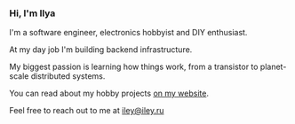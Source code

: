 ### Hi, I'm Ilya

I'm a software engineer, electronics hobbyist and DIY enthusiast.

At my day job I'm building backend infrastructure.

My biggest passion is learning how things work, from a transistor to planet-scale distributed systems.

You can read about my hobby projects [on my website](https://iley.ru/projects/).

Feel free to reach out to me at [iley@iley.ru](mailto:iley@iley.ru)
